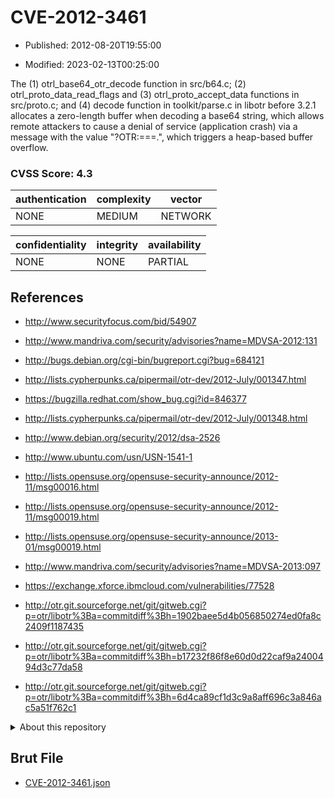 # CVE-2012-3461

- Published: 2012-08-20T19:55:00

- Modified: 2023-02-13T00:25:00

The (1) otrl_base64_otr_decode function in src/b64.c; (2) otrl_proto_data_read_flags and (3) otrl_proto_accept_data functions in src/proto.c; and (4) decode function in toolkit/parse.c in libotr before 3.2.1 allocates a zero-length buffer when decoding a base64 string, which allows remote attackers to cause a denial of service (application crash) via a message with the value "?OTR:===.", which triggers a heap-based buffer overflow.

### CVSS Score: **4.3**

| authentication | complexity | vector |
| --- | --- | --- |
| NONE | MEDIUM | NETWORK |

| confidentiality | integrity | availability |
| --- | --- | --- |
| NONE | NONE | PARTIAL |

## References

* http://www.securityfocus.com/bid/54907

* http://www.mandriva.com/security/advisories?name=MDVSA-2012:131

* http://bugs.debian.org/cgi-bin/bugreport.cgi?bug=684121

* http://lists.cypherpunks.ca/pipermail/otr-dev/2012-July/001347.html

* https://bugzilla.redhat.com/show_bug.cgi?id=846377

* http://lists.cypherpunks.ca/pipermail/otr-dev/2012-July/001348.html

* http://www.debian.org/security/2012/dsa-2526

* http://www.ubuntu.com/usn/USN-1541-1

* http://lists.opensuse.org/opensuse-security-announce/2012-11/msg00016.html

* http://lists.opensuse.org/opensuse-security-announce/2012-11/msg00019.html

* http://lists.opensuse.org/opensuse-security-announce/2013-01/msg00019.html

* http://www.mandriva.com/security/advisories?name=MDVSA-2013:097

* https://exchange.xforce.ibmcloud.com/vulnerabilities/77528

* http://otr.git.sourceforge.net/git/gitweb.cgi?p=otr/libotr%3Ba=commitdiff%3Bh=1902baee5d4b056850274ed0fa8c2409f1187435

* http://otr.git.sourceforge.net/git/gitweb.cgi?p=otr/libotr%3Ba=commitdiff%3Bh=b17232f86f8e60d0d22caf9a2400494d3c77da58

* http://otr.git.sourceforge.net/git/gitweb.cgi?p=otr/libotr%3Ba=commitdiff%3Bh=6d4ca89cf1d3c9a8aff696c3a846ac5a51f762c1

<details>
<summary>About this repository</summary> 

  This repository is part of the project [Live Hack CVE](https://github.com/Live-Hack-CVE). Main website can be found [www.live-hack.org](https://www.live-hack.org) 
  
  Made by [Sn0wAlice](https://github.com/Sn0wAlice) for the people that care about security and need to have a feed of the latest CVEs. Hope you enjoy it, don't forget to star the repo and follow me on [Twitter](https://twitter.com/Sn0wAlice) and [Github](https://github.com/Sn0wAlice). And that is my [personnal website](https://www.alice-snow.me/)

  - [Home Page](https://github.com/Live-Hack-CVE)
  - [Framework](https://github.com/Live-Hack-CVE/cve-framework)
  - [CVE database](https://github.com/Live-Hack-CVE/full_database)
  - [Changelog](https://github.com/Live-Hack-CVE/Changelog)
</details>

## Brut File

* [CVE-2012-3461.json](https://raw.githubusercontent.com/Live-Hack-CVE/full_database/main/cves/2012/CVE-2012-3461.json)

